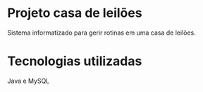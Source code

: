 # Projeto casa de leilões
Sistema informatizado para gerir rotinas em uma casa de leilões.
# Tecnologias utilizadas
Java e MySQL
